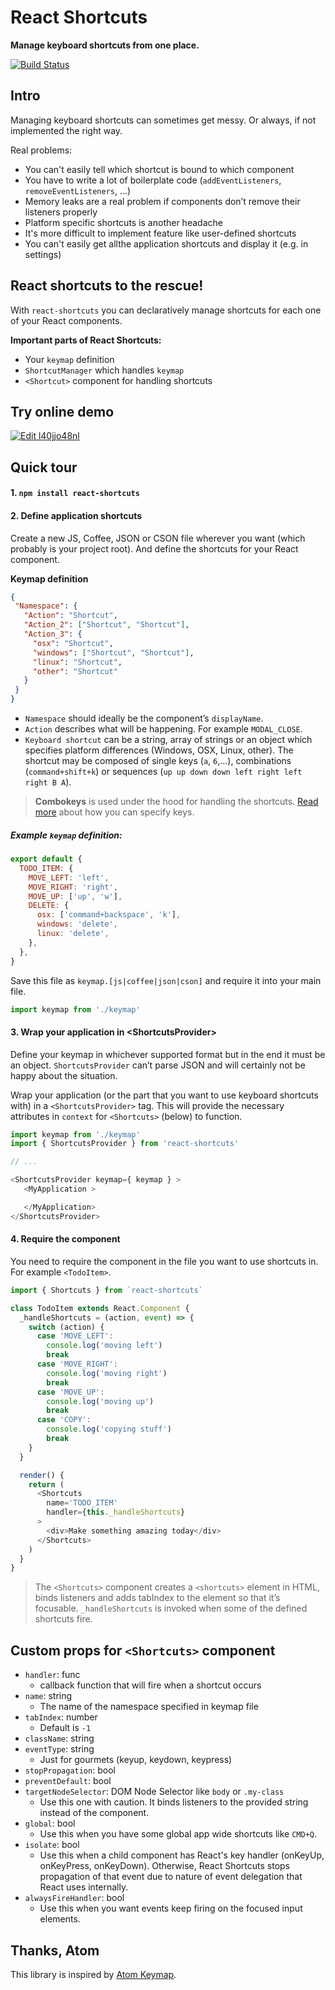 React Shortcuts
=========

**Manage keyboard shortcuts from one place.**

[![Build Status](https://travis-ci.org/avocode/react-shortcuts.svg)][travis]


Intro
------


Managing keyboard shortcuts can sometimes get messy. Or always, if not implemented the right way.

Real problems:

- You can't easily tell which shortcut is bound to which component
- You have to write a lot of boilerplate code (`addEventListeners`, `removeEventListeners`, ...)
- Memory leaks are a real problem if components don’t remove their listeners properly
- Platform specific shortcuts is another headache
- It's more difficult to implement feature like user-defined shortcuts
- You can't easily get allthe application shortcuts and display it (e.g. in settings)


**React shortcuts to the rescue!**
-----------

With `react-shortcuts` you can declaratively manage shortcuts for each one of your React components.

**Important parts of React Shortcuts:**

- Your `keymap` definition
- `ShortcutManager` which handles `keymap`
- `<Shortcut>` component for handling shortcuts


Try online demo
-------

[![Edit l40jjo48nl](https://codesandbox.io/static/img/play-codesandbox.svg)](https://codesandbox.io/s/l40jjo48nl)


Quick tour
----------


#### 1. `npm install react-shortcuts`


#### 2. **Define application shortcuts**

Create a new JS, Coffee, JSON or CSON file wherever you want (which probably is your project root). And define the shortcuts for your React component.

**Keymap definition**

```json
{
 "Namespace": {
   "Action": "Shortcut",
   "Action_2": ["Shortcut", "Shortcut"],
   "Action_3": {
     "osx": "Shortcut",
     "windows": ["Shortcut", "Shortcut"],
     "linux": "Shortcut",
     "other": "Shortcut"
   }
 }
}
```

- `Namespace` should ideally be the component’s `displayName`.
- `Action` describes what will be happening. For example `MODAL_CLOSE`.
- `Keyboard shortcut` can be a string, array of strings or an object which
  specifies platform differences (Windows, OSX, Linux, other). The
  shortcut may be composed of single keys (`a`, `6`,…), combinations
  (`command+shift+k`) or sequences (`up up down down left right left right B A`).

> **Combokeys** is used under the
  hood for handling the shortcuts. [Read more][mousetrap] about how you can
  specify keys.


##### Example `keymap` definition:


```javascript
export default {
  TODO_ITEM: {
    MOVE_LEFT: 'left',
    MOVE_RIGHT: 'right',
    MOVE_UP: ['up', 'w'],
    DELETE: {
      osx: ['command+backspace', 'k'],
      windows: 'delete',
      linux: 'delete',
    },
  },
}

```

Save this file as `keymap.[js|coffee|json|cson]` and require it into your main
file.

```javascript
import keymap from './keymap'
```

#### 3. Wrap your application in \<ShortcutsProvider\>

Define your keymap in whichever supported format but in the end it must be an
object. `ShortcutsProvider` can’t parse JSON and will certainly not be happy
about the situation.

Wrap your application (or the part that you want to use keyboard shortcuts with) in a `<ShortcutsProvider>` tag. This will provide the necessary attributes in `context` for `<Shortcuts>` (below) to function.

```javascript
import keymap from './keymap'
import { ShortcutsProvider } from 'react-shortcuts'

// ...

<ShortcutsProvider keymap={ keymap } >
   <MyApplication >

   </MyApplication>
</ShortcutsProvider>
```

#### 4. Require the <shortcuts> component

You need to require the component in the file you want to use shortcuts in.
For example `<TodoItem>`.

```javascript
import { Shortcuts } from `react-shortcuts`

class TodoItem extends React.Component {
  _handleShortcuts = (action, event) => {
    switch (action) {
      case 'MOVE_LEFT':
        console.log('moving left')
        break
      case 'MOVE_RIGHT':
        console.log('moving right')
        break
      case 'MOVE_UP':
        console.log('moving up')
        break
      case 'COPY':
        console.log('copying stuff')
        break
    }
  }

  render() {
    return (
      <Shortcuts
        name='TODO_ITEM'
        handler={this._handleShortcuts}
      >
        <div>Make something amazing today</div>
      </Shortcuts>
    )
  }
}
```

> The `<Shortcuts>` component creates a `<shortcuts>` element in HTML, binds
  listeners and adds tabIndex to the element so that it’s focusable.
  `_handleShortcuts` is invoked when some of the defined shortcuts fire.

## Custom props for `<Shortcuts>` component

- `handler`: func
  - callback function that will fire when a shortcut occurs
- `name`: string
  - The name of the namespace specified in keymap file
- `tabIndex`: number
  - Default is `-1`
- `className`: string
- `eventType`: string
  - Just for gourmets (keyup, keydown, keypress)
- `stopPropagation`: bool
- `preventDefault`: bool
- `targetNodeSelector`: DOM Node Selector like `body` or `.my-class`
  - Use this one with caution. It binds listeners to the provided string instead
  of the component.
- `global`: bool
  - Use this when you have some global app wide shortcuts like `CMD+Q`.
- `isolate`: bool
  - Use this when a child component has React's key handler (onKeyUp, onKeyPress, onKeyDown). Otherwise, React Shortcuts stops propagation of that event due to nature of event delegation that React uses internally.
- `alwaysFireHandler`: bool
  - Use this when you want events keep firing on the focused input elements.


## Thanks, Atom


This library is inspired by [Atom Keymap].


[Atom Keymap]: https://github.com/atom/atom-keymap/
[travis]: https://travis-ci.org/avocode/react-shortcuts
[mousetrap]: https://craig.is/killing/mice
[keymaps]: https://github.com/atom/atom-keymap/
